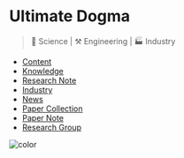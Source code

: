 # Ultimate Dogma

> 🔬 Science | ⚒️ Engineering | 🏭 Industry

- [Content](./content)
- [Knowledge](./knowledge)
- [Research Note](./research_note)
- [Industry](./industry)
- [News](./news)
- [Paper Collection](./paper_collection)
- [Paper Note](./paper_note)
- [Research Group](./research_group)


<!-- background color -->

![color](#ffebfa)

